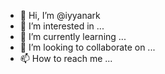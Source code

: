 - 👋 Hi, I’m @iyyanark
- 👀 I’m interested in ...
- 🌱 I’m currently learning ...
- 💞️ I’m looking to collaborate on ...
- 📫 How to reach me ...

<!---
iyyanark/iyyanark is a ✨ special ✨ repository because its `README.md` (this file) appears on your GitHub profile.
You can click the Preview link to take a look at your changes.
--->
